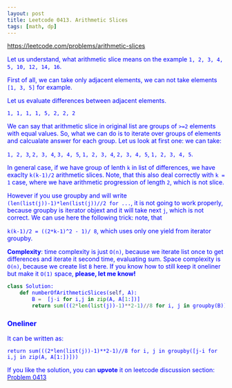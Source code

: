 ```yaml
---
layout: post
title: Leetcode 0413. Arithmetic Slices
tags: [math, dp]
---
```


<a href="https://leetcode.com/problems/arithmetic-slices"> <font color = blue>https://leetcode.com/problems/arithmetic-slices

Let us understand, what arithmetic slice means on the example 
`1, 2, 3, 4, 5, 10, 12, 14, 16`.

First of all, we can take only adjacent elements, we can not take elements `[1, 3, 5]` for example.

Let us evaluate differences between adjacent elements.

`1, 1, 1, 1, 5, 2, 2, 2`

We can say that arithmetic slice in original list are groups of `>=2` elements with equal values. So, what we can do is to iterate over groups of elements and calcualate answer for each group. Let us look at first one: we can take:

`1, 2, 3`, `2, 3, 4`, `3, 4, 5`, `1, 2, 3, 4`, `2, 3, 4, 5`, `1, 2, 3, 4, 5`.

In general case, if we have group of lenth `k` in list of differences, we have exaclty `k(k-1)/2` arithmetic slices. Note, that this also deal correctly with `k = 1` case, where we have arithmetic progression of length `2`, which is not slice.

However if you use groupby and will write `(len(list(j))-1)*len(list(j))//2 for ...`, it is not going to work properly, because groupby is iterator objext and it will take next `j`, which is not correct. We can use here the following trick: note, that

`k(k-1)/2 = ((2*k-1)^2 - 1)/ 8`, which uses only one yield from iterator groupby.

**Complexity**: time complexity is just `O(n)`, because we iterate list once to get differences and iterate it second time, evaluating sum. Space complexity is `O(n)`, because we create list `B` here. If you know how to still keep it oneliner but make it `O(1)` space, **please, let me know!**

```python
class Solution:
    def numberOfArithmeticSlices(self, A):
        B =  [j-i for i,j in zip(A, A[1:])]
        return sum(((2*len(list(j))-1)**2-1)//8 for i, j in groupby(B))
```

### Oneliner

It can be written as:

```
return sum(((2*len(list(j))-1)**2-1)//8 for i, j in groupby([j-i for i,j in zip(A, A[1:])]))
```

If you like the solution, you can **upvote** it on leetcode discussion section:<a href="https://leetcode.com/problems/arithmetic-slices/discuss/1071074/python-oneliner-using-groupby-explained"> <font color = blue>Problem 0413
